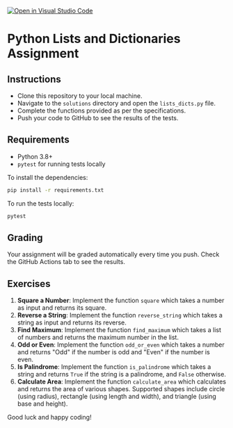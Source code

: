 [![Open in Visual Studio Code](https://classroom.github.com/assets/open-in-vscode-718a45dd9cf7e7f842a935f5ebbe5719a5e09af4491e668f4dbf3b35d5cca122.svg)](https://classroom.github.com/online_ide?assignment_repo_id=12153325&assignment_repo_type=AssignmentRepo)

# Python Lists and Dictionaries Assignment

## Instructions

- Clone this repository to your local machine.
- Navigate to the `solutions` directory and open the `lists_dicts.py` file.
- Complete the functions provided as per the specifications.
- Push your code to GitHub to see the results of the tests.

## Requirements

- Python 3.8+
- `pytest` for running tests locally

To install the dependencies:

```bash
pip install -r requirements.txt
```

To run the tests locally:

```bash
pytest
```

## Grading

Your assignment will be graded automatically every time you push. Check the GitHub Actions tab to see the results.

## Exercises

1. **Square a Number**: Implement the function `square` which takes a number as input and returns its square.
2. **Reverse a String**: Implement the function `reverse_string` which takes a string as input and returns its reverse.
3. **Find Maximum**: Implement the function `find_maximum` which takes a list of numbers and returns the maximum number in the list.
4. **Odd or Even**: Implement the function `odd_or_even` which takes a number and returns "Odd" if the number is odd and "Even" if the number is even.
5. **Is Palindrome**: Implement the function `is_palindrome` which takes a string and returns `True` if the string is a palindrome, and `False` otherwise.
6. **Calculate Area**: Implement the function `calculate_area` which calculates and returns the area of various shapes. Supported shapes include circle (using radius), rectangle (using length and width), and triangle (using base and height).

Good luck and happy coding!
